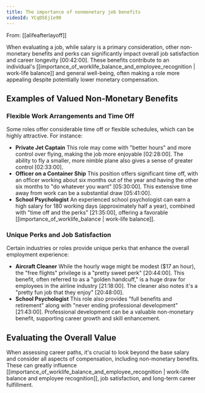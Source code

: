 ```yaml
---
title: The importance of nonmonetary job benefits
videoId: YCqD5Ej1e90
---
```


From: [[alifeafterlayoff]] <br/> 

When evaluating a job, while salary is a primary consideration, other non-monetary benefits and perks can significantly impact overall job satisfaction and career longevity <a class="yt-timestamp" data-t="00:42:00">[00:42:00]</a>. These benefits contribute to an individual's [[importance_of_worklife_balance_and_employee_recognition | work-life balance]] and general well-being, often making a role more appealing despite potentially lower monetary compensation.

## Examples of Valued Non-Monetary Benefits

### Flexible Work Arrangements and Time Off
Some roles offer considerable time off or flexible schedules, which can be highly attractive. For instance:
*   **Private Jet Captain** This role may come with "better hours" and more control over flying, making the job more enjoyable <a class="yt-timestamp" data-t="02:28:00">[02:28:00]</a>. The ability to fly a smaller, more nimble plane also gives a sense of greater control <a class="yt-timestamp" data-t="02:33:00">[02:33:00]</a>.
*   **Officer on a Container Ship** This position offers significant time off, with an officer working about six months out of the year and having the other six months to "do whatever you want" <a class="yt-timestamp" data-t="05:30:00">[05:30:00]</a>. This extensive time away from work can be a substantial draw <a class="yt-timestamp" data-t="05:41:00">[05:41:00]</a>.
*   **School Psychologist** An experienced school psychologist can earn a high salary for 180 working days (approximately half a year), combined with "time off and the perks" <a class="yt-timestamp" data-t="21:35:00">[21:35:00]</a>, offering a favorable [[importance_of_worklife_balance | work-life balance]].

### Unique Perks and Job Satisfaction
Certain industries or roles provide unique perks that enhance the overall employment experience:
*   **Aircraft Cleaner** While the hourly wage might be modest ($17 an hour), the "free flights" privilege is a "pretty sweet perk" <a class="yt-timestamp" data-t="20:44:00">[20:44:00]</a>. This benefit, often referred to as a "golden handcuff," is a huge draw for employees in the airline industry <a class="yt-timestamp" data-t="21:18:00">[21:18:00]</a>. The cleaner also notes it's a "pretty fun job that they enjoy" <a class="yt-timestamp" data-t="20:48:00">[20:48:00]</a>.
*   **School Psychologist** This role also provides "full benefits and retirement" along with "never ending professional development" <a class="yt-timestamp" data-t="21:43:00">[21:43:00]</a>. Professional development can be a valuable non-monetary benefit, supporting career growth and skill enhancement.

## Evaluating the Overall Value
When assessing career paths, it's crucial to look beyond the base salary and consider all aspects of compensation, including non-monetary benefits. These can greatly influence [[importance_of_worklife_balance_and_employee_recognition | work-life balance and employee recognition]], job satisfaction, and long-term career fulfillment.